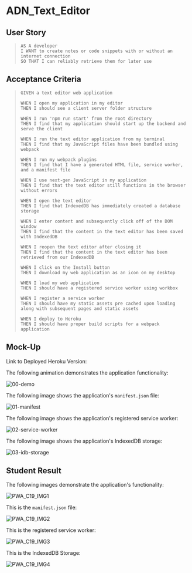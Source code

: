 # ADN_Text_Editor

## User Story
> `AS A developer`  
> `I WANT to create notes or code snippets with or without an internet connection`  
> `SO THAT I can reliably retrieve them for later use`

## Acceptance Criteria
> `GIVEN a text editor web application`
> 
> `WHEN I open my application in my editor`  
> `THEN I should see a client server folder structure`
> 
> `WHEN I run 'npm run start' from the root directory`  
> `THEN I find that my application should start up the backend and serve the client`
> 
> `WHEN I run the text editor application from my terminal`  
> `THEN I find that my JavaScript files have been bundled using webpack`
> 
> `WHEN I run my webpack plugins`  
> `THEN I find that I have a generated HTML file, service worker, and a manifest file`
> 
> `WHEN I use next-gen JavaScript in my application`  
> `THEN I find that the text editor still functions in the browser without errors`
> 
> `WHEN I open the text editor`  
> `THEN I find that IndexedDB has immediately created a database storage`
> 
> `WHEN I enter content and subsequently click off of the DOM window`  
> `THEN I find that the content in the text editor has been saved with IndexedDB`
> 
> `WHEN I reopen the text editor after closing it`  
> `THEN I find that the content in the text editor has been retrieved from our IndexedDB`
> 
> `WHEN I click on the Install button`  
> `THEN I download my web application as an icon on my desktop`
> 
> `WHEN I load my web application`  
> `THEN I should have a registered service worker using workbox`
> 
> `WHEN I register a service worker`  
> `THEN I should have my static assets pre cached upon loading along with subsequent pages and static assets`
> 
> `WHEN I deploy to Heroku`  
> `THEN I should have proper build scripts for a webpack application`

## Mock-Up
Link to Deployed Heroku Version:  

The following animation demonstrates the application functionality:  
  
![00-demo](https://github.com/nava003/ADN_Text_Editor/assets/32070635/d5669172-825f-4beb-bab6-db39fdac232f)

The following image shows the application's `manifest.json` file:  

![01-manifest](https://github.com/nava003/ADN_Text_Editor/assets/32070635/9ed6ed5d-ea98-4207-963d-c42180d0ba4a)

The following image shows the application's registered service worker:  

![02-service-worker](https://github.com/nava003/ADN_Text_Editor/assets/32070635/9df2c6c4-35bd-47f7-98e4-37e0f6cc4c07)

The following image shows the application's IndexedDB storage:  

![03-idb-storage](https://github.com/nava003/ADN_Text_Editor/assets/32070635/529246f6-596e-4e08-9283-5cca25e83097)

## Student Result
The following images demonstrate the application's functionality:  

![PWA_C19_IMG1](https://github.com/nava003/ADN_Text_Editor/assets/32070635/21093f3d-b77a-40da-b9cc-18bdfb0e89a4)

This is the `manifest.json` file:  

![PWA_C19_IMG2](https://github.com/nava003/ADN_Text_Editor/assets/32070635/7c873b88-a63a-4fa8-8856-8a058e6aded0)

This is the registered service worker:  

![PWA_C19_IMG3](https://github.com/nava003/ADN_Text_Editor/assets/32070635/06032a45-d93e-48ae-89a7-81411d94fb9d)

This is the IndexedDB Storage:  

![PWA_C19_IMG4](https://github.com/nava003/ADN_Text_Editor/assets/32070635/34eed682-ea81-45da-bfab-45856b7933e5)
